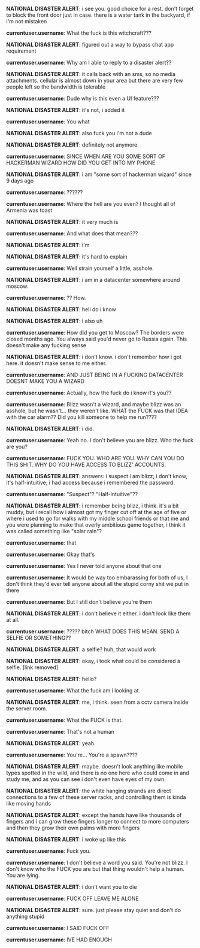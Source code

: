 **NATIONAL DISASTER ALERT**: i see you. good choice for a rest. don't forget to block the front door just in case. there is a water tank in the backyard, if i'm not mistaken

**currentuser.username**: What the fuck is this witchcraft???

**NATIONAL DISASTER ALERT**: figured out a way to bypass chat app requirement

**currentuser.username**: Why am I able to reply to a disaster alert??

**NATIONAL DISASTER ALERT**: it calls back with an sms, so no media attachments. cellular is almost down in your area but there are very few people left so the bandwidth is tolerable

**currentuser.username**: Dude why is this even a UI feature???

**NATIONAL DISASTER ALERT**: it's not, i added it

**currentuser.username**: You what

**NATIONAL DISASTER ALERT**: also fuck you i'm not a dude

**NATIONAL DISASTER ALERT**: definitely not anymore

**currentuser.username**: SINCE WHEN ARE YOU SOME SORT OF HACKERMAN WIZARD HOW DID YOU GET INTO MY PHONE

**NATIONAL DISASTER ALERT**: i am "some sort of hackerman wizard" since 9 days ago

**currentuser.username**: ??????

**currentuser.username**: Where the hell are you even? I thought all of Armenia was toast

**NATIONAL DISASTER ALERT**: it very much is

**currentuser.username**: And what does that mean???

**NATIONAL DISASTER ALERT**: i'm

**NATIONAL DISASTER ALERT**: it's hard to explain

**currentuser.username**: Well strain yourself a little, asshole.

**NATIONAL DISASTER ALERT**: i am in a datacenter somewhere around moscow.

**currentuser.username**: ?? How.

**NATIONAL DISASTER ALERT**: hell do i know

**NATIONAL DISASTER ALERT**: i also uh

**currentuser.username**: How did you get to Moscow? The borders were closed months ago. You always said you'd never go to Russia again. This doesn't make any fucking sense

**NATIONAL DISASTER ALERT**: i don't know. i don't remember how i got here. it doesn't make sense to me either.

**currentuser.username**: AND JUST BEING IN A FUCKING DATACENTER DOESNT MAKE YOU A WIZARD

**currentuser.username**: Actually, how the fuck do i know it's you??

**currentuser.username**: Blizz wasn't a wizard, and maybe blizz was an asshole, but he wasn't... they weren't like. WHAT the FUCK was that IDEA with the car alarm?? Did you kill someone to help me run????

**NATIONAL DISASTER ALERT**: i did.

**currentuser.username**: Yeah no. I don't believe you are blizz. Who the fuck are you?

**currentuser.username**: FUCK YOU. WHO ARE YOU. WHY CAN YOU DO THIS SHIT. WHY DO YOU HAVE ACCESS TO BLIZZ' ACCOUNTS.

**NATIONAL DISASTER ALERT**: answers: i suspect i am blizz; i don't know, it's half-intuitive; i had access because i remembered the password.

**currentuser.username**: "Suspect"? "Half-intuitive"??

**NATIONAL DISASTER ALERT**: i remember being blizz, i think. it's a bit muddy, but i recall how i almost got my finger cut off at the age of five or where i used to go for walks with my middle school friends or that me and you were planning to make that overly ambitious game together, i think it was called something like "solar rain"?

**currentuser.username**: that

**currentuser.username**: Okay that's

**currentuser.username**: Yes I never told anyone about that one

**currentuser.username**: It would be way too embarassing for both of us, I don't think they'd ever tell anyone about all the stupid corny shit we put in there

**currentuser.username**: But I still don't believe you're them

**NATIONAL DISASTER ALERT**: i don't believe it either. i don't look like them at all.

**currentuser.username**: ????? bitch WHAT DOES THIS MEAN. SEND A SELFIE OR SOMETHING??

**NATIONAL DISASTER ALERT**: a selfie? huh, that would work

**NATIONAL DISASTER ALERT**: okay, i took what could be considered a selfie. [link removed]

**NATIONAL DISASTER ALERT**: hello?

**currentuser.username**: What the fuck am i looking at.

**NATIONAL DISASTER ALERT**: me, i think. seen from a cctv camera inside the server room.

**currentuser.username**: What the FUCK is that.

**currentuser.username**: That's not a human

**NATIONAL DISASTER ALERT**: yeah.

**currentuser.username**: You're... You're a spawn????

**NATIONAL DISASTER ALERT**: maybe. doesn't look anything like mobile types spotted in the wild, and there is no one here who could come in and study me, and as you can see i don't even have eyes of my own.

**NATIONAL DISASTER ALERT**: the white hanging strands are direct connections to a few of these server racks, and controlling them is kinda like moving hands

**NATIONAL DISASTER ALERT**: except the hands have like thousands of fingers and i can grow these fingers longer to connect to more computers and then they grow their own palms with more fingers

**NATIONAL DISASTER ALERT**: i woke up like this

**currentuser.username**: Fuck you.

**currentuser.username**: I don't believe a word you said. You're not blizz. I don't know who the FUCK you are but that thing wouldn't help a human. You are lying.

**NATIONAL DISASTER ALERT**: i don't want you to die

**currentuser.username**: FUCK OFF LEAVE ME ALONE

**NATIONAL DISASTER ALERT**: sure. just please stay quiet and don't do anything stupid

**currentuser.username**: I SAID FUCK OFF

**currentuser.username**: IVE HAD ENOUGH

